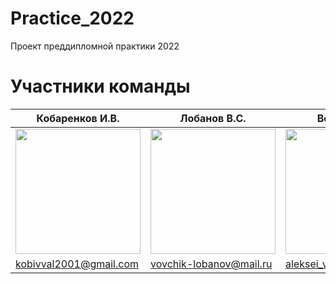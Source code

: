# Practice_2022
Проект преддипломной практики 2022

# Участники команды 
| Кобаренков И.В.| Лобанов В.С.| Воякин А. Я. | Марчук А.Т. |
| ------ | ------ | ------ | ------ |
|<img src="https://user-images.githubusercontent.com/43538711/169107007-efb9a36b-e588-4450-b7cb-b51d8673c10c.jpg" width="200" heigh="200">|<img src="https://user-images.githubusercontent.com/43538711/169105051-be769613-8531-41fc-9a5b-746efeaa6887.jpg" width="200" heigh="200">|<img src="https://user-images.githubusercontent.com/43538711/169105549-5ccbc32f-e2a5-4342-adda-98d609a3819c.jpg" width="200" heigh="200">|<img src="https://user-images.githubusercontent.com/43538711/169107494-d945a15f-ca50-4f1a-9dec-d5d5aa05bb06.jpg" width="200" heigh="200">|![43538711](https://user-images.githubusercontent.com/43538711/169104800-14f20472-247b-41b1-993e-734e39343caa.jpg)
|kobivval2001@gmail.com|vovchik-lobanov@mail.ru|aleksei_voyakin@mail.ru|p07a1330@yandex.ru|

